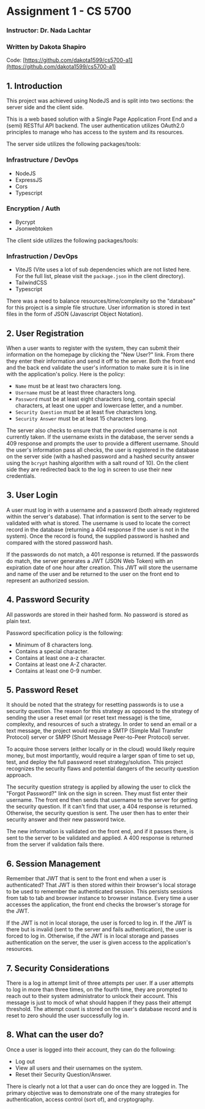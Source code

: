 # Assignment 1 - CS 5700

### Instructor: Dr. Nada Lachtar

### Written by Dakota Shapiro

Code: [https://github.com/dakota1599/cs5700-a1](https://github.com/dakota1599/cs5700-a1)

## 1. Introduction

This project was achieved using NodeJS and is split into two sections: the server side and the client side.

This is a web based solution with a Single Page Application Front End and a (semi) RESTful API backend. The user authentication utilizes OAuth2.0 principles to manage who has access to the system and its resources.

The server side utilizes the following packages/tools:

### Infrastructure / DevOps

-   NodeJS
-   ExpressJS
-   Cors
-   Typescript

### Encryption / Auth

-   Bycrypt
-   Jsonwebtoken

The client side utilizes the following packages/tools:

### Infrastruction / DevOps

-   ViteJS (Vite uses a lot of sub dependencies which are not listed here. For the full list, please visit the `package.json` in the client directory).
-   TailwindCSS
-   Typescript

There was a need to balance resources/time/complexity so the "database" for this project is a simple file structure. User information is stored in text files in the form of JSON (Javascript Object Notation).

## 2. User Registration

When a user wants to register with the system, they can submit their information on the homepage by clicking the "New User?" link. From there they enter their information and send it off to the server. Both the front end and the back end validate the user's information to make sure it is in line with the application's policy. Here is the policy:

-   `Name` must be at least two characters long.
-   `Username` must be at least three characters long.
-   `Password` must be at least eight characters long, contain special characters, at least one upper and lowercase letter, and a number.
-   `Security Question` must be at least five characters long.
-   `Security Answer` must be at least 15 characters long.

The server also checks to ensure that the provided username is not currently taken. If the username exists in the database, the server sends a 409 response and prompts the user to provide a different username. Should the user's information pass all checks, the user is registered in the database on the server side (with a hashed password and a hashed security answer using the `bcrypt` hashing algorithm with a salt round of 10). On the client side they are redirected back to the log in screen to use their new credentials.

## 3. User Login

A user must log in with a username and a password (both already registered within the server's database). That information is sent to the server to be validated with what is stored. The username is used to locate the correct record in the database (returning a 404 response if the user is not in the system). Once the record is found, the supplied password is hashed and compared with the stored password hash.

If the passwords do not match, a 401 response is returned. If the passwords do match, the server generates a JWT (JSON Web Token) with an expiration date of one hour after creation. This JWT will store the username and name of the user and be returned to the user on the front end to represent an authorized session.

## 4. Password Security

All passwords are stored in their hashed form. No password is stored as plain text.

Password specification policy is the following:

-   Minimum of 8 characters long.
-   Contains a special character.
-   Contains at least one a-z character.
-   Contains at least one A-Z character.
-   Contains at least one 0-9 number.

## 5. Password Reset

It should be noted that the strategy for resetting passwords is to use a security question. The reason for this strategy as opposed to the strategy of sending the user a reset email (or reset text message) is the time, complexity, and resources of such a strategy. In order to send an email or a text message, the project would require a SMTP (Simple Mail Transfer Protocol) server or SMPP (Short Message Peer-to-Peer Protocol) server.

To acquire those servers (either locally or in the cloud) would likely require money, but most importantly, would require a larger span of time to set up, test, and deploy the full password reset strategy/solution. This project recognizes the security flaws and potential dangers of the security question approach.

The security question strategy is applied by allowing the user to click the "Forgot Password?" link on the sign in screen. They must fist enter their username. The front end then sends that username to the server for getting the security question. If it can't find that user, a 404 response is returned. Otherwise, the security question is sent. The user then has to enter their security answer and their new password twice.

The new information is validated on the front end, and if it passes there, is sent to the server to be validated and applied. A 400 response is returned from the server if validation fails there.

## 6. Session Management

Remember that JWT that is sent to the front end when a user is authenticated? That JWT is then stored within their browser's local storage to be used to remember the authenticated session. This persists sessions from tab to tab and browser instance to browser instance. Every time a user accesses the application, the front end checks the browser's storage for the JWT.

If the JWT is not in local storage, the user is forced to log in. If the JWT is there but is invalid (sent to the server and fails authentication), the user is forced to log in. Otherwise, if the JWT is in local storage and passes authentication on the server, the user is given access to the application's resources.

## 7. Security Considerations

There is a log in attempt limit of three attempts per user. If a user attempts to log in more than three times, on the fourth time, they are prompted to reach out to their system administrator to unlock their account. This message is just to mock of what should happen if they pass their attempt threshold. The attempt count is stored on the user's database record and is reset to zero should the user successfully log in.

## 8. What can the user do?

Once a user is logged into their account, they can do the following:

-   Log out
-   View all users and their usernames on the system.
-   Reset their Security Question/Answer.

There is clearly not a lot that a user can do once they are logged in. The primary objective was to demonstrate one of the many strategies for authentication, access control (sort of), and cryptography.

